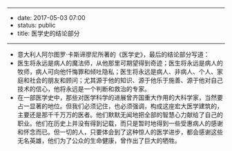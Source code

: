 - --
- date: 2017-05-03 07:00
- status: public
- title: 医学史的结论部分
- --
- 意大利人阿尔图罗·卡斯谛廖尼所著的《医学史》，最后的结论部分写道：
- 医生将永远是病人的魔法师，从他那里可期望得到奇迹；医生将永远是病人的牧师，病人可向他忏悔罪和倾吐隐私；医生将永远是病人、非病人、个人、家庭和社会的朋友和顾问；尤其源于他的知识、源于他乐于施善、源于他对自己技术的信心，他将永远是一个判断和救治的专家。
- 在一部医学史中，那些对医学科学的进展曾齐国重大作用的大科学家，当然要占一显著的地位。但我们必须记住，也必须强调，构成这座宏大医学建筑的，主要还是那千千万万的医者。他们默默无闻地把全部的智慧心力献给了自己的职业。他们在历史上并没有得到记载，而只是暂时地得到一些受惠病人的感谢和怀念而已。但一切的人，只要体会到了这种惊人的医学进步，都会感谢这些无名英雄，他们为了公众的生命健康，曾作出了巨大的牺牲。
